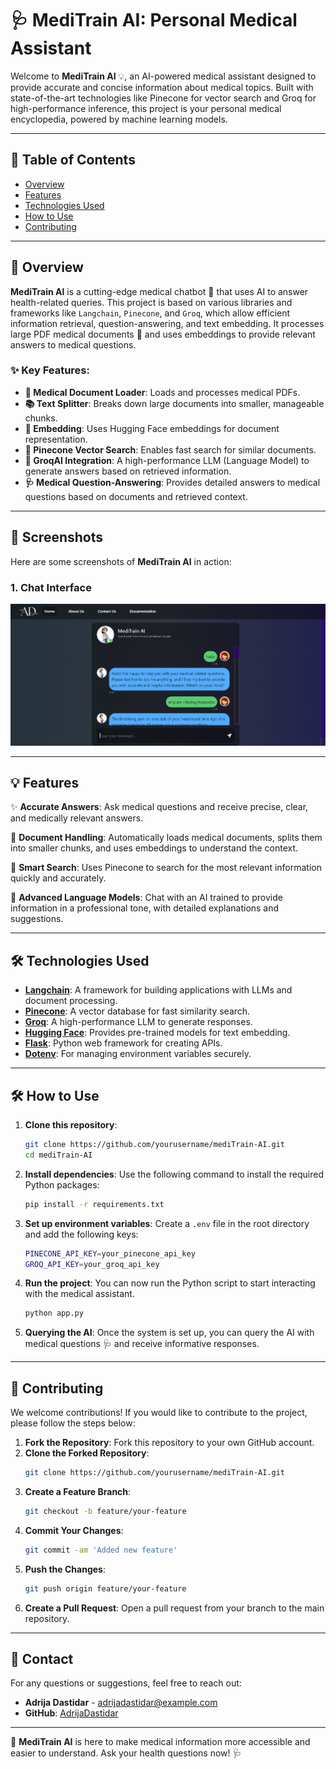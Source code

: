 # 🩺 MediTrain AI: Personal Medical Assistant

Welcome to **MediTrain AI** 💡, an AI-powered medical assistant designed to provide accurate and concise information about medical topics. Built with state-of-the-art technologies like Pinecone for vector search and Groq for high-performance inference, this project is your personal medical encyclopedia, powered by machine learning models.

---

## 📖 Table of Contents

- [Overview](#overview)
- [Features](#features)
- [Technologies Used](#technologies-used)
- [How to Use](#how-to-use)
- [Contributing](#contributing)

---

## 🏥 Overview

**MediTrain AI** is a cutting-edge medical chatbot 🤖 that uses AI to answer health-related queries. This project is based on various libraries and frameworks like `Langchain`, `Pinecone`, and `Groq`, which allow efficient information retrieval, question-answering, and text embedding. It processes large PDF medical documents 📑 and uses embeddings to provide relevant answers to medical questions.

### ✨ Key Features:
- **📄 Medical Document Loader**: Loads and processes medical PDFs.
- **📚 Text Splitter**: Breaks down large documents into smaller, manageable chunks.
- **🤖 Embedding**: Uses Hugging Face embeddings for document representation.
- **🔎 Pinecone Vector Search**: Enables fast search for similar documents.
- **💬 GroqAI Integration**: A high-performance LLM (Language Model) to generate answers based on retrieved information.
- **🩺 Medical Question-Answering**: Provides detailed answers to medical questions based on documents and retrieved context.

---
## 📸 Screenshots

Here are some screenshots of **MediTrain AI** in action:

### 1. Chat Interface
![Chat Interface](Image/S1.png)


---
## 💡 Features

✨ **Accurate Answers**: Ask medical questions and receive precise, clear, and medically relevant answers.

📄 **Document Handling**: Automatically loads medical documents, splits them into smaller chunks, and uses embeddings to understand the context.

🔎 **Smart Search**: Uses Pinecone to search for the most relevant information quickly and accurately.

🤖 **Advanced Language Models**: Chat with an AI trained to provide information in a professional tone, with detailed explanations and suggestions.

---

## 🛠 Technologies Used

- **[Langchain](https://www.langchain.com/)**: A framework for building applications with LLMs and document processing.
- **[Pinecone](https://www.pinecone.io/)**: A vector database for fast similarity search.
- **[Groq](https://www.groq.com/)**: A high-performance LLM to generate responses.
- **[Hugging Face](https://huggingface.co/)**: Provides pre-trained models for text embedding.
- **[Flask](https://flask.palletsprojects.com/)**: Python web framework for creating APIs.
- **[Dotenv](https://pypi.org/project/python-dotenv/)**: For managing environment variables securely.

---

## 🛠 How to Use

1. **Clone this repository**:
   ```bash
   git clone https://github.com/yourusername/mediTrain-AI.git
   cd mediTrain-AI
   ```

2. **Install dependencies**:
   Use the following command to install the required Python packages:
   ```bash
   pip install -r requirements.txt
   ```

3. **Set up environment variables**:
   Create a `.env` file in the root directory and add the following keys:
   ```bash
   PINECONE_API_KEY=your_pinecone_api_key
   GROQ_API_KEY=your_groq_api_key
   ```

4. **Run the project**:
   You can now run the Python script to start interacting with the medical assistant.
   ```bash
   python app.py
   ```

5. **Querying the AI**:
   Once the system is set up, you can query the AI with medical questions 🩺 and receive informative responses.

---

## 🤝 Contributing

We welcome contributions! If you would like to contribute to the project, please follow the steps below:

1. **Fork the Repository**: Fork this repository to your own GitHub account.
2. **Clone the Forked Repository**:
   ```bash
   git clone https://github.com/yourusername/mediTrain-AI.git
   ```
3. **Create a Feature Branch**:
   ```bash
   git checkout -b feature/your-feature
   ```
4. **Commit Your Changes**:
   ```bash
   git commit -am 'Added new feature'
   ```
5. **Push the Changes**:
   ```bash
   git push origin feature/your-feature
   ```
6. **Create a Pull Request**: Open a pull request from your branch to the main repository.

---

## 📧 Contact
For any questions or suggestions, feel free to reach out:
- **Adrija Dastidar** - adrijadastidar@example.com
- **GitHub**: [AdrijaDastidar](https://github.com/AdrijaDastidar)


---

🌟 **MediTrain AI** is here to make medical information more accessible and easier to understand. Ask your health questions now! 🩺
